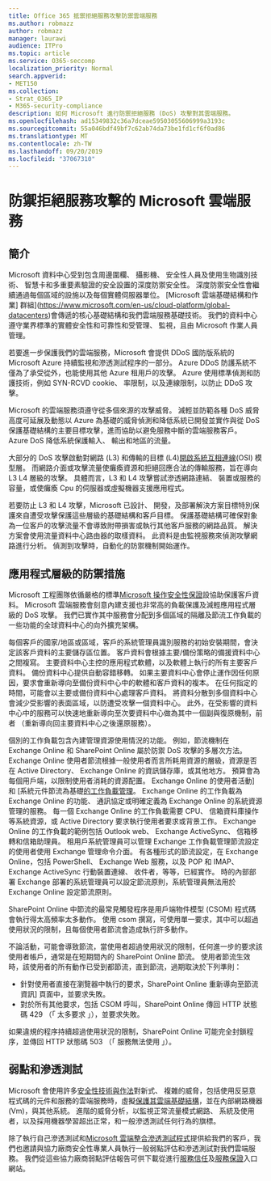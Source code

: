 ```yaml
---
title: Office 365 抵禦拒絕服務攻擊防禦雲端服務
ms.author: robmazz
author: robmazz
manager: laurawi
audience: ITPro
ms.topic: article
ms.service: O365-seccomp
localization_priority: Normal
search.appverid:
- MET150
ms.collection:
- Strat_O365_IP
- M365-security-compliance
description: 如何 Microsoft 進行防禦拒絕服務 (DoS) 攻擊對其雲端服務。
ms.openlocfilehash: ad15349832c36a7dceae59503055606999a3193c
ms.sourcegitcommit: 55a046bdf49bf7c62ab74da73be1fd1cf6f0ad86
ms.translationtype: MT
ms.contentlocale: zh-TW
ms.lasthandoff: 09/20/2019
ms.locfileid: "37067310"
---
```

# <a name="defending-microsoft-cloud-services-against-denial-of-service-attacks"></a>防禦拒絕服務攻擊的 Microsoft 雲端服務

## <a name="introduction"></a>簡介
Microsoft 資料中心受到包含周邊圍欄、 攝影機、 安全性人員及使用生物識別技術、 智慧卡和多重要素驗證的安全設置的深度防禦安全性。 深度防禦安全性會繼續通過每個區域的設施以及每個實體伺服器單位。 [Microsoft 雲端基礎結構和作業] 群組](https://www.microsoft.com/en-us/cloud-platform/global-datacenters)會傳遞的核心基礎結構和我們雲端服務基礎技術。 我們的資料中心遵守業界標準的實體安全性和可靠性和受管理、 監視，且由 Microsoft 作業人員管理。

若要進一步保護我們的雲端服務，Microsoft 會提供 DDoS 國防版系統的 Microsoft Azure 持續監視和滲透測試程序的一部分。 Azure DDoS 防護系統不僅為了承受從外，也能使用其他 Azure 租用戶的攻擊。 Azure 使用標準偵測和防護技術，例如 SYN-RCVD cookie、 率限制，以及連線限制，以防止 DDoS 攻擊。

Microsoft 的雲端服務須遵守從多個來源的攻擊威脅。 減輕並防範各種 DoS 威脅高度可延展及動態以 Azure 為基礎的威脅偵測和降低系統已開發並實作與從 DoS 保護基礎結構的主要目標攻擊，進而協助以避免服務中斷的雲端服務客戶。 Azure DoS 降低系統保護輸入、 輸出和地區的流量。

大部分的 DoS 攻擊啟動對網路 (L3) 和傳輸的目標 (L4)[開啟系統互相連線](https://docs.microsoft.com/windows-hardware/drivers/network/windows-network-architecture-and-the-osi-model)(OSI) 模型層。 而網路介面或攻擊流量使癱瘓資源和拒絕回應合法的傳輸服務，旨在導向 L3 L4 層級的攻擊。 具體而言，L3 和 L4 攻擊嘗試滲透網路連結、 裝置或服務的容量，或使癱瘓 Cpu 的伺服器或虛擬機器支援應用程式。

若要防止 L3 和 L4 攻擊，Microsoft 已設計、 開發，及部署解決方案目標特別保護來自遭受攻擊保護這些層級的基礎結構和客戶目標。 保護基礎結構可確保對象為一位客戶的攻擊流量不會導致附帶損害或執行其他客戶服務的網路品質。 解決方案會使用流量資料中心路由器的取樣資料。 此資料是由監視服務來偵測攻擊網路進行分析。 偵測到攻擊時，自動化的防禦機制開始運作。

## <a name="application-level-defenses"></a>應用程式層級的防禦措施
Microsoft 工程團隊依循嚴格的標準[Microsoft 操作安全性保證](https://www.microsoft.com/en-us/SDL/OperationalSecurityAssurance)設協助保護客戶資料。 Microsoft 雲端服務會刻意內建支援也非常高的負載保護及減輕應用程式層級的 DoS 攻擊。 我們已實作其中服務會分配到多個區域的隔離及節流工作負載的一些功能的全球資料中心的向外擴充架構。

每個客戶的國家/地區或區域，客戶的系統管理員識別服務的初始安裝期間，會決定該客戶資料的主要儲存區位置。 客戶資料會根據主要/備份策略的備援資料中心之間複寫。 主要資料中心主控的應用程式軟體，以及軟體上執行的所有主要客戶資料。 備份資料中心提供自動容錯移轉。 如果主要資料中心會停止運作因任何原因，要求會重新導向至備份資料中心中的軟體和客戶資料的複本。 在任何指定的時間，可能會以主要或備份資料中心處理客戶資料。 將資料分散到多個資料中心會減少受影響的表面區域，以防遭受攻擊一個資料中心。 此外，在受影響的資料中心中的服務可以快速地重新導向至次要資料中心做為其中一個副與復原機制，前者 （重新導向回主要資料中心之後還原服務）。

個別的工作負載包含內建管理資源使用情況的功能。 例如，節流機制在 Exchange Online 和 SharePoint Online 屬於防禦 DoS 攻擊的多層次方法。 Exchange Online 使用者節流根據一般使用者而言所耗用資源的層級，資源是否在 Active Directory、 Exchange Online 的資訊儲存庫，或其他地方。 預算會為每個用戶端，以限制使用者消耗的資源配置。 Exchange Online 的使用者活動] 和 [系統元件節流為基礎[的工作負載管理](http://technet.microsoft.com/en-us/library/jj150503(v=exchg.150).aspx)。 Exchange Online 的工作負載為 Exchange Online 的功能、 通訊協定或明確定義為 Exchange Online 的系統資源管理的服務。 每一個 Exchange Online 的工作負載需要 CPU、 信箱資料庫操作等系統資源，或 Active Directory 要求執行使用者要求或背景工作。 Exchange Online 的工作負載的範例包括 Outlook web、 Exchange ActiveSync、 信箱移轉和信箱助理員。 租用戶系統管理員可以管理 Exchange 工作負載管理節流設定的使用者使用 Exchange 管理命令介面。 有各種形式的節流設定，在 Exchange Online，包括 PowerShell、 Exchange Web 服務，以及 POP 和 IMAP、 Exchange ActiveSync 行動裝置連線、 收件者，等等，已經實作。 時的內部部署 Exchange 部署的系統管理員可以設定節流原則，系統管理員無法用於 Exchange Online 設定節流原則。

SharePoint Online 中節流的最常見觸發程序是用戶端物件模型 (CSOM) 程式碼會執行得太高頻率太多動作。 使用 csom 撰寫，可使用單一要求，其中可以超過使用狀況的限制，且每個使用者節流會造成執行許多動作。

不論活動，可能會導致節流，當使用者超過使用狀況的限制，任何進一步的要求該使用者帳戶，通常是在短期間內的 SharePoint Online 節流。 使用者節流生效時，該使用者的所有動作已受到都節流，直到節流，過期取決於下列準則：
- 針對使用者直接在瀏覽器中執行的要求，SharePoint Online 重新導向至節流資訊] 頁面中，並要求失敗。
- 對於所有其他要求，包括 CSOM 呼叫，SharePoint Online 傳回 HTTP 狀態碼 429 （「 太多要求 」），並要求失敗。

如果違規的程序持續超過使用狀況的限制，SharePoint Online 可能完全封鎖程序，並傳回 HTTP 狀態碼 503 （「 服務無法使用 」）。

## <a name="vulnerability-and-penetration-testing"></a>弱點和滲透測試
Microsoft 會使用許多[安全性技術與作法](https://www.microsoft.com/en-us/trustcenter/security/threatmanagement)對新式、 複雜的威脅，包括使用反惡意程式碼的元件和服務的雲端服務時，虛擬[保護其雲端基礎結構](https://blogs.technet.microsoft.com/hybridcloud/2015/05/05/protecting-your-datacenter-and-cloud-from-emerging-threats/)，並在內部網路機器 (Vm)，與其他系統。 進階的威脅分析，以監視正常流量模式網路、 系統及使用者，以及採用機器學習超出正常，和一般滲透測試任何行為的旗標。

除了執行自己滲透測試和[Microsoft 雲端整合滲透測試程式](https://technet.microsoft.com/en-us/mt784683)提供給我們的客戶，我們也邀請與協力廠商安全性專業人員執行一般弱點評估和滲透測試對我們雲端服務。 我們從這些協力廠商弱點評估報告可供下載從進行[服務信任](https://aka.ms/STP)及[服務保證](https://aka.ms/ServiceAssurance)入口網站。
